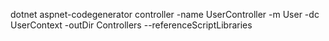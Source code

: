dotnet aspnet-codegenerator controller -name UserController -m User -dc UserContext -outDir Controllers --referenceScriptLibraries